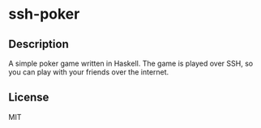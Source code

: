 # ssh-poker

## Description

A simple poker game written in Haskell. The game is played over SSH, 
so you can play with your friends over the internet.

## License

MIT
